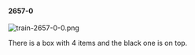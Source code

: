 #### 2657-0
![train-2657-0-0.png](https://github.com/lil-lab/nlvr/raw/master/nlvr/train/images/53/train-2657-0-0.png "train-2657-0-0.png")

There is a box with 4 items and the black one is on top.